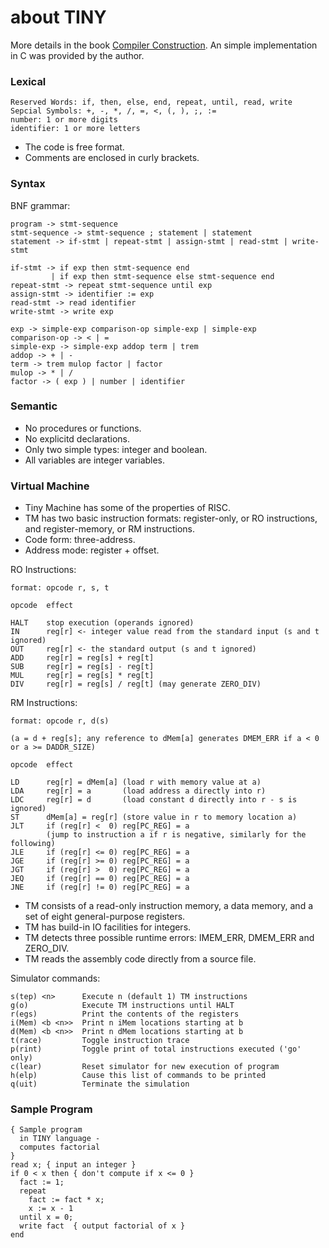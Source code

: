 about TINY
==========

More details in the book [Compiler Construction](http://www.cs.sjsu.edu/~louden/cmptext/).
An simple implementation in C was provided by the author.

### Lexical

```
Reserved Words: if, then, else, end, repeat, until, read, write
Sepcial Symbols: +, -, *, /, =, <, (, ), ;, :=
number: 1 or more digits
identifier: 1 or more letters
```
- The code is free format.
- Comments are enclosed in curly brackets.

### Syntax

BNF grammar:

```
program -> stmt-sequence
stmt-sequence -> stmt-sequence ; statement | statement
statement -> if-stmt | repeat-stmt | assign-stmt | read-stmt | write-stmt

if-stmt -> if exp then stmt-sequence end
         | if exp then stmt-sequence else stmt-sequence end
repeat-stmt -> repeat stmt-sequence until exp
assign-stmt -> identifier := exp
read-stmt -> read identifier
write-stmt -> write exp

exp -> simple-exp comparison-op simple-exp | simple-exp
comparison-op -> < | =
simple-exp -> simple-exp addop term | trem
addop -> + | -
term -> trem mulop factor | factor
mulop -> * | /
factor -> ( exp ) | number | identifier
```

### Semantic

- No procedures or functions.
- No explicitd declarations.
- Only two simple types: integer and boolean.
- All variables are integer variables.

### Virtual Machine

- Tiny Machine has some of the properties of RISC.
- TM has two basic instruction formats: register-only, or RO instructions, and register-memory, or RM instructions.
- Code form: three-address.
- Address mode: register + offset.

RO Instructions:

```
format: opcode r, s, t

opcode  effect

HALT    stop execution (operands ignored)
IN      reg[r] <- integer value read from the standard input (s and t ignored)
OUT     reg[r] <- the standard output (s and t ignored)
ADD     reg[r] = reg[s] + reg[t]
SUB     reg[r] = reg[s] - reg[t]
MUL     reg[r] = reg[s] * reg[t]
DIV     reg[r] = reg[s] / reg[t] (may generate ZERO_DIV)
```

RM Instructions:

```
format: opcode r, d(s)

(a = d + reg[s]; any reference to dMem[a] generates DMEM_ERR if a < 0 or a >= DADDR_SIZE)

opcode  effect

LD      reg[r] = dMem[a] (load r with memory value at a)
LDA     reg[r] = a       (load address a directly into r)
LDC     reg[r] = d       (load constant d directly into r - s is ignored)
ST      dMem[a] = reg[r] (store value in r to memory location a)
JLT     if (reg[r] <  0) reg[PC_REG] = a
        (jump to instruction a if r is negative, similarly for the following)
JLE     if (reg[r] <= 0) reg[PC_REG] = a
JGE     if (reg[r] >= 0) reg[PC_REG] = a
JGT     if (reg[r] >  0) reg[PC_REG] = a
JEQ     if (reg[r] == 0) reg[PC_REG] = a
JNE     if (reg[r] != 0) reg[PC_REG] = a
```

- TM consists of a read-only instruction memory, a data memory, and a set of eight general-purpose registers.
- TM has build-in IO facilities for integers.
- TM detects three possible runtime errors: IMEM_ERR, DMEM_ERR and ZERO_DIV.
- TM reads the assembly code directly from a source file.

Simulator commands:

```
s(tep) <n>      Execute n (default 1) TM instructions
g(o)            Execute TM instructions until HALT
r(egs)          Print the contents of the registers
i(Mem) <b <n>>  Print n iMem locations starting at b
d(Mem) <b <n>>  Print n dMem locations starting at b
t(race)         Toggle instruction trace
p(rint)         Toggle print of total instructions executed ('go' only)
c(lear)         Reset simulator for new execution of program
h(elp)          Cause this list of commands to be printed
q(uit)          Terminate the simulation
```

### Sample Program

```
{ Sample program
  in TINY language -
  computes factorial
}
read x; { input an integer }
if 0 < x then { don't compute if x <= 0 }
  fact := 1;
  repeat
    fact := fact * x;
    x := x - 1
  until x = 0;
  write fact  { output factorial of x }
end
```

